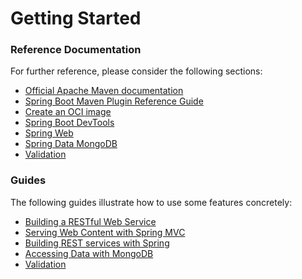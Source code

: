 # Getting Started

### Reference Documentation
For further reference, please consider the following sections:

* [Official Apache Maven documentation](https://maven.apache.org/guides/index.html)
* [Spring Boot Maven Plugin Reference Guide](https://docs.spring.io/spring-boot/docs/3.1.4-SNAPSHOT/maven-plugin/reference/html/)
* [Create an OCI image](https://docs.spring.io/spring-boot/docs/3.1.4-SNAPSHOT/maven-plugin/reference/html/#build-image)
* [Spring Boot DevTools](https://docs.spring.io/spring-boot/docs/3.1.4-SNAPSHOT/reference/htmlsingle/index.html#using.devtools)
* [Spring Web](https://docs.spring.io/spring-boot/docs/3.1.4-SNAPSHOT/reference/htmlsingle/index.html#web)
* [Spring Data MongoDB](https://docs.spring.io/spring-boot/docs/3.1.4-SNAPSHOT/reference/htmlsingle/index.html#data.nosql.mongodb)
* [Validation](https://docs.spring.io/spring-boot/docs/3.1.4-SNAPSHOT/reference/htmlsingle/index.html#io.validation)

### Guides
The following guides illustrate how to use some features concretely:

* [Building a RESTful Web Service](https://spring.io/guides/gs/rest-service/)
* [Serving Web Content with Spring MVC](https://spring.io/guides/gs/serving-web-content/)
* [Building REST services with Spring](https://spring.io/guides/tutorials/rest/)
* [Accessing Data with MongoDB](https://spring.io/guides/gs/accessing-data-mongodb/)
* [Validation](https://spring.io/guides/gs/validating-form-input/)

